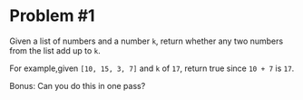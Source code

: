 # Problem #1

Given a list of numbers and a number ```k```, return whether any two numbers from the list add up to ```k```.

For example,given 
```[10, 15, 3, 7]``` and ```k``` of ```17```, return true since ```10 + 7``` is ```17```.

Bonus: Can you do this in one pass?
